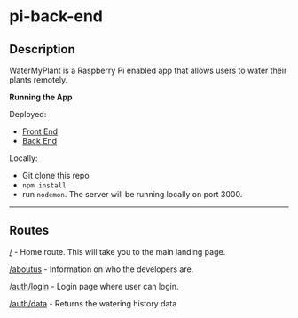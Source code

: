 # pi-back-end

## Description
WaterMyPlant is a Raspberry Pi enabled app that allows users to water their plants remotely.

**Running the App**

Deployed:
* [Front End](http://watermyplantfe-env.ipzxc7xqsb.us-east-1.elasticbeanstalk.com/)
* [Back End](http://watermyplant-backend-env.x589jebncj.us-east-1.elasticbeanstalk.com/)

Locally:
* Git clone this repo
* `npm install`
* run `nodemon`. The server will be running locally on port 3000.

*** 

## Routes
[/](http://watermyplant-backend-env.x589jebncj.us-east-1.elasticbeanstalk.com/) - Home route. This will take you to the main landing page.

[/aboutus](http://watermyplant-backend-env.x589jebncj.us-east-1.elasticbeanstalk.com/aboutus) - Information on who the developers are.

[/auth/login](http://watermyplant-backend-env.x589jebncj.us-east-1.elasticbeanstalk.com/auth/login) - Login page where user can login.

[/auth/data](http://watermyplant-backend-env.x589jebncj.us-east-1.elasticbeanstalk.com/auth/data) - Returns the watering history data

